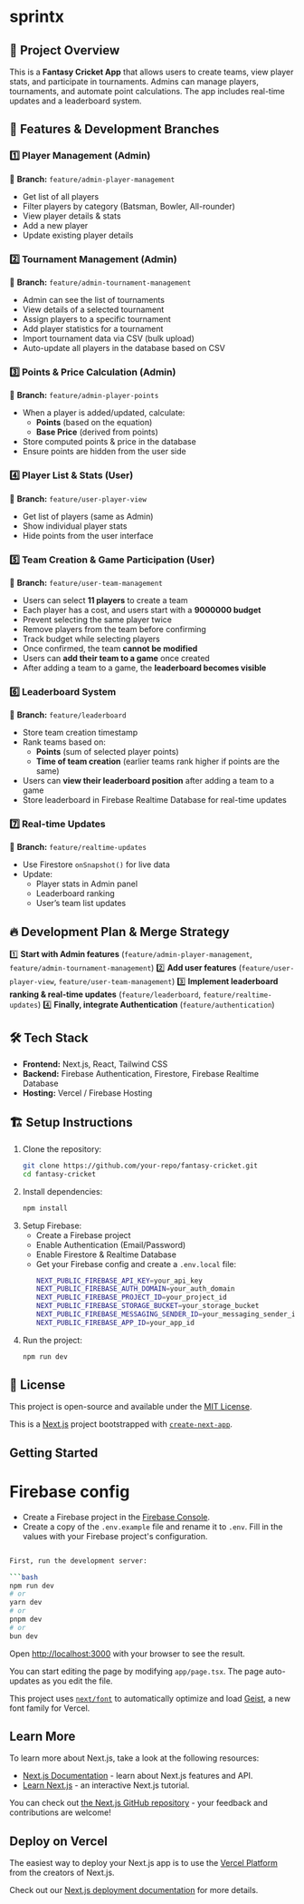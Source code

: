 # sprintx

## 📌 Project Overview
This is a **Fantasy Cricket App** that allows users to create teams, view player stats, and participate in tournaments. Admins can manage players, tournaments, and automate point calculations. The app includes real-time updates and a leaderboard system.

## 🚀 Features & Development Branches

### 1️⃣ Player Management (Admin)
📌 **Branch:** `feature/admin-player-management`
- Get list of all players
- Filter players by category (Batsman, Bowler, All-rounder)
- View player details & stats
- Add a new player
- Update existing player details

### 2️⃣ Tournament Management (Admin)
📌 **Branch:** `feature/admin-tournament-management`
- Admin can see the list of tournaments
- View details of a selected tournament
- Assign players to a specific tournament
- Add player statistics for a tournament
- Import tournament data via CSV (bulk upload)
- Auto-update all players in the database based on CSV

### 3️⃣ Points & Price Calculation (Admin)
📌 **Branch:** `feature/admin-player-points`
- When a player is added/updated, calculate:
  - **Points** (based on the equation)
  - **Base Price** (derived from points)
- Store computed points & price in the database
- Ensure points are hidden from the user side

### 4️⃣ Player List & Stats (User)
📌 **Branch:** `feature/user-player-view`
- Get list of players (same as Admin)
- Show individual player stats
- Hide points from the user interface

### 5️⃣ Team Creation & Game Participation (User)
📌 **Branch:** `feature/user-team-management`
- Users can select **11 players** to create a team
- Each player has a cost, and users start with a **9000000 budget**
- Prevent selecting the same player twice
- Remove players from the team before confirming
- Track budget while selecting players
- Once confirmed, the team **cannot be modified**
- Users can **add their team to a game** once created
- After adding a team to a game, the **leaderboard becomes visible**

### 6️⃣ Leaderboard System
📌 **Branch:** `feature/leaderboard`
- Store team creation timestamp
- Rank teams based on:
  - **Points** (sum of selected player points)
  - **Time of team creation** (earlier teams rank higher if points are the same)
- Users can **view their leaderboard position** after adding a team to a game
- Store leaderboard in Firebase Realtime Database for real-time updates

### 7️⃣ Real-time Updates
📌 **Branch:** `feature/realtime-updates`
- Use Firestore `onSnapshot()` for live data
- Update:
  - Player stats in Admin panel
  - Leaderboard ranking
  - User’s team list updates

## 🔥 Development Plan & Merge Strategy
1️⃣ **Start with Admin features** (`feature/admin-player-management`, `feature/admin-tournament-management`)
2️⃣ **Add user features** (`feature/user-player-view`, `feature/user-team-management`)
3️⃣ **Implement leaderboard ranking & real-time updates** (`feature/leaderboard`, `feature/realtime-updates`)
4️⃣ **Finally, integrate Authentication** (`feature/authentication`)

## 🛠️ Tech Stack
- **Frontend:** Next.js, React, Tailwind CSS
- **Backend:** Firebase Authentication, Firestore, Firebase Realtime Database
- **Hosting:** Vercel / Firebase Hosting

## 🏗️ Setup Instructions
1. Clone the repository:
   ```sh
   git clone https://github.com/your-repo/fantasy-cricket.git
   cd fantasy-cricket
   ```
2. Install dependencies:
   ```sh
   npm install
   ```
3. Setup Firebase:
   - Create a Firebase project
   - Enable Authentication (Email/Password)
   - Enable Firestore & Realtime Database
   - Get your Firebase config and create a `.env.local` file:
     ```sh
     NEXT_PUBLIC_FIREBASE_API_KEY=your_api_key
     NEXT_PUBLIC_FIREBASE_AUTH_DOMAIN=your_auth_domain
     NEXT_PUBLIC_FIREBASE_PROJECT_ID=your_project_id
     NEXT_PUBLIC_FIREBASE_STORAGE_BUCKET=your_storage_bucket
     NEXT_PUBLIC_FIREBASE_MESSAGING_SENDER_ID=your_messaging_sender_id
     NEXT_PUBLIC_FIREBASE_APP_ID=your_app_id
     ```
4. Run the project:
   ```sh
   npm run dev
   ```

## 📜 License
This project is open-source and available under the [MIT License](LICENSE).


This is a [Next.js](https://nextjs.org) project bootstrapped with [`create-next-app`](https://nextjs.org/docs/app/api-reference/cli/create-next-app).

## Getting Started

# Firebase config
- Create a Firebase project in the [Firebase Console](https://console.firebase.google.com/).
- Create a copy of the `.env.example` file and rename it to `.env`. Fill in the values with your Firebase project's configuration.

```bash

First, run the development server:

```bash
npm run dev
# or
yarn dev
# or
pnpm dev
# or
bun dev
```

Open [http://localhost:3000](http://localhost:3000) with your browser to see the result.

You can start editing the page by modifying `app/page.tsx`. The page auto-updates as you edit the file.

This project uses [`next/font`](https://nextjs.org/docs/app/building-your-application/optimizing/fonts) to automatically optimize and load [Geist](https://vercel.com/font), a new font family for Vercel.

## Learn More

To learn more about Next.js, take a look at the following resources:

- [Next.js Documentation](https://nextjs.org/docs) - learn about Next.js features and API.
- [Learn Next.js](https://nextjs.org/learn) - an interactive Next.js tutorial.

You can check out [the Next.js GitHub repository](https://github.com/vercel/next.js) - your feedback and contributions are welcome!

## Deploy on Vercel

The easiest way to deploy your Next.js app is to use the [Vercel Platform](https://vercel.com/new?utm_medium=default-template&filter=next.js&utm_source=create-next-app&utm_campaign=create-next-app-readme) from the creators of Next.js.

Check out our [Next.js deployment documentation](https://nextjs.org/docs/app/building-your-application/deploying) for more details.

